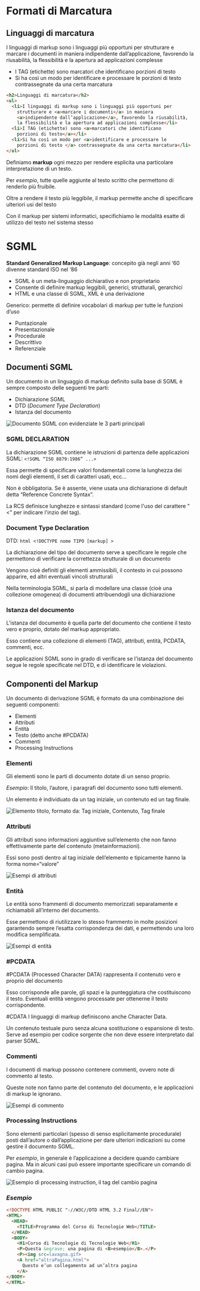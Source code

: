 # Formati di Marcatura
## Linguaggi di marcatura
I linguaggi di markup sono i linguaggi più opportuni per strutturare e marcare i documenti in maniera indipendente dall’applicazione, favorendo la riusabilità, la flessibilità e la apertura ad applicazioni complesse
- I TAG (etichette) sono marcatori che identificano porzioni di testo
- Si ha così un modo per identificare e processare le porzioni di testo contrassegnate da una certa marcatura

```html
<h2>Linguaggi di marcatura</h2>
<ul>
  <li>I linguaggi di markup sono i linguaggi più opportuni per
    strutturare e <a>marcare i documenti</a> in maniera
    <a>indipendente dall’applicazione</a>, favorendo la riusabilità,
    la flessibilità e la apertura ad applicazioni complesse</li>
  <li>I TAG (etichette) sono <a>marcatori che identificano
    porzioni di testo</a></li>
  <li>Si ha così un modo per <a>identificare e processare le
    porzioni di testo </a> contrassegnate da una certa marcatura</li>
</ul>
```
Definiamo **markup** ogni mezzo per rendere esplicita una particolare interpretazione di un testo.

Per *esempio*, tutte quelle aggiunte al testo scritto che permettono di renderlo più fruibile.

Oltre a rendere il testo più leggibile, il markup permette anche di specificare ulteriori usi del testo

Con il markup per sistemi informatici, specifichiamo le modalità esatte di utilizzo del testo nel sistema stesso

# SGML
**Standard Generalized Markup Language**: concepito già negli anni ‘60 divenne standard ISO nel ‘86
- SGML è un meta-linguaggio dichiarativo e non proprietario
- Consente di definire markup leggibili, generici, strutturali, gerarchici
- HTML e una classe di SGML, XML è una derivazione

Generico: permette di definire vocabolari di markup per tutte le funzioni d’uso
- Puntazionale
- Presentazionale
- Procedurale
- Descrittivo
- Referenziale

## Documenti SGML
Un documento in un linguaggio di markup definito sulla base di SGML è sempre composto delle seguenti tre parti:
- Dichiarazione SGML
- DTD (*Document Type Declaration*)
- Istanza del documento

![Documento SGML con evidenziate le 3 parti principali](img/LT3-FormatiMarcatura-SGML/Documento_SGML.png)

### SGML DECLARATION
La dichiarazione SGML contiene le istruzioni di partenza delle applicazioni SGML: 
``` <!SGML “ISO 8879:1986” ...> ```

Essa permette di specificare valori fondamentali come la lunghezza dei nomi degli elementi, il set di caratteri usati, ecc...

Non è obbligatoria. Se è assente, viene usata una dichiarazione di default detta “Reference Concrete Syntax”.

La RCS definisce lunghezze e sintassi standard (come l'uso del carattere "<" per indicare l'inzio del tag).

### Document Type Declaration
DTD: ```html <!DOCTYPE nome TIPO [markup] > ```

La dichiarazione del tipo del documento serve a specificare le regole che permettono di verificare la correttezza strutturale di un documento

Vengono cioè definiti gli elementi ammissibili, il contesto in cui possono apparire, ed altri eventuali vincoli strutturali

Nella terminologia SGML, si parla di modellare una classe (cioè una collezione omogenea) di documenti attribuendogli 
una dichiarazione

### Istanza del documento
L’istanza del documento è quella parte del documento che contiene il testo vero e proprio, dotato del markup appropriato.

Esso contiene una collezione di elementi (TAG), attributi, entità, PCDATA, commenti, ecc.

Le applicazioni SGML sono in grado di verificare se l’istanza del documento segue le regole specificate nel DTD, e di identificare le violazioni.

## Componenti del Markup
Un documento di derivazione SGML è formato da una combinazione dei seguenti componenti:
- Elementi
- Attributi
- Entità
- Testo (detto anche #PCDATA)
- Commenti
- Processing Instructions

### Elementi
Gli elementi sono le parti di documento dotate di un senso proprio.

*Esempio*: Il titolo, l’autore, i paragrafi del documento sono tutti elementi.

Un elemento è individuato da un tag iniziale, un contenuto ed un tag finale.

![Elemento titolo, formato da: Tag iniziale, Contenuto, Tag finale](img/LT3-FormatiMarcatura-SGML/Elementi.png)

### Attributi
Gli attributi sono informazioni aggiuntive sull’elemento che non fanno effettivamente parte del contenuto (metainformazioni).

Essi sono posti dentro al tag iniziale dell’elemento e tipicamente hanno la forma nome=“valore”

![Esempi di attributi](img/LT3-FormatiMarcatura-SGML/Attributi.png)

### Entità
Le entità sono frammenti di documento memorizzati separatamente e richiamabili all’interno del documento.

Esse permettono di riutilizzare lo stesso frammento in molte posizioni garantendo sempre l’esatta corrispondenza dei dati, e permettendo una loro modifica semplificata.

![Esempi di entità](img/LT3-FormatiMarcatura-SGML/Entita.png)

### #PCDATA
#PCDATA (Processed Character DATA) rappresenta il contenuto vero e proprio del documento

Esso corrisponde alle parole, gli spazi e la punteggiatura che costituiscono il testo. Eventuali entità vengono processate per ottenerne il testo corrispondente.

#CDATA I linguaggi di markup definiscono anche Character Data.

Un contenuto testuale puro senza alcuna sostituzione o espansione di testo. Serve ad esempio per codice sorgente che non deve essere interpretato dal parser SGML.

### Commenti
I documenti di markup possono contenere commenti, ovvero note di commento al testo.

Queste note non fanno parte del contenuto del documento, e le applicazioni di markup le ignorano.

![Esempi di commento](img/LT3-FormatiMarcatura-SGML/Commento.png)

### Processing Instructions
Sono elementi particolari (spesso di senso esplicitamente procedurale) posti dall’autore o dall’applicazione per dare ulteriori indicazioni su come gestire il documento SGML.

Per *esempio*, in generale è l’applicazione a decidere quando cambiare pagina. Ma in alcuni casi può essere importante specificare un comando di cambio pagina.

![Esempio di processing instruction, il tag del cambio pagina ](img/LT3-FormatiMarcatura-SGML/Processing_Instruction.png)

### *Esempio*
```html
<!DOCTYPE HTML PUBLIC "-//W3C//DTD HTML 3.2 Final//EN">
<HTML>
  <HEAD>
    <TITLE>Programma del Corso di Tecnologie Web</TITLE>
  </HEAD>
  <BODY>
    <H1>Corso di Tecnologie di Tecnologie Web</H1>
    <P>Questa &egrave; una pagina di <B>esempio</B>.</P>
    <P><img src=lavagna.gif>
    <A href="altraPagina.html">
      Questo e’un collegamento ad un’altra pagina
    </A>
</BODY>
</HTML>
```
